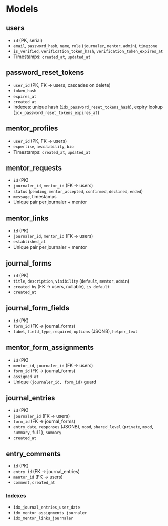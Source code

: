 # Models

## users
- `id` (PK, serial)
- `email`, `password_hash`, `name`, `role` (`journaler`, `mentor`, `admin`), `timezone`
- `is_verified`, `verification_token_hash`, `verification_token_expires_at`
- Timestamps: `created_at`, `updated_at`

## password_reset_tokens
- `user_id` (PK, FK → users, cascades on delete)
- `token_hash`
- `expires_at`
- `created_at`
- Indexes: unique hash (`idx_password_reset_tokens_hash`), expiry lookup (`idx_password_reset_tokens_expires_at`)

## mentor_profiles
- `user_id` (PK, FK → users)
- `expertise`, `availability`, `bio`
- Timestamps: `created_at`, `updated_at`

## mentor_requests
- `id` (PK)
- `journaler_id`, `mentor_id` (FK → users)
- `status` (`pending`, `mentor_accepted`, `confirmed`, `declined`, `ended`)
- `message`, timestamps
- Unique pair per journaler + mentor

## mentor_links
- `id` (PK)
- `journaler_id`, `mentor_id` (FK → users)
- `established_at`
- Unique pair per journaler + mentor

## journal_forms
- `id` (PK)
- `title`, `description`, `visibility` (`default`, `mentor`, `admin`)
- `created_by` (FK → users, nullable), `is_default`
- `created_at`

## journal_form_fields
- `id` (PK)
- `form_id` (FK → journal_forms)
- `label`, `field_type`, `required`, `options` (JSONB), `helper_text`

## mentor_form_assignments
- `id` (PK)
- `mentor_id`, `journaler_id` (FK → users)
- `form_id` (FK → journal_forms)
- `assigned_at`
- Unique `(journaler_id, form_id)` guard

## journal_entries
- `id` (PK)
- `journaler_id` (FK → users)
- `form_id` (FK → journal_forms)
- `entry_date`, `responses` (JSONB), `mood`, `shared_level` (`private`, `mood`, `summary`, `full`), `summary`
- `created_at`

## entry_comments
- `id` (PK)
- `entry_id` (FK → journal_entries)
- `mentor_id` (FK → users)
- `comment`, `created_at`

### Indexes
- `idx_journal_entries_user_date`
- `idx_mentor_assignments_journaler`
- `idx_mentor_links_journaler`
